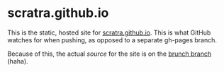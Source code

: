 # scratra.github.io

This is the static, hosted site for [scratra.github.io](http://scratra.github.io).
This is what GitHub watches for when pushing, as opposed to a separate gh-pages branch.

Because of this, the actual _source_ for the site is on the
[brunch branch](https://github.com/scratra/scratra.github.io/tree/brunch) (haha).